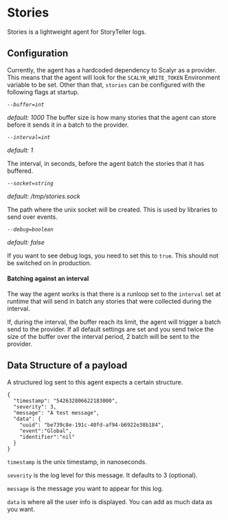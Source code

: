 # Stories

Stories is a lightweight agent for StoryTeller logs.

## Configuration

Currently, the agent has a hardcoded dependency to Scalyr as a provider. This means that the agent will look for the `SCALYR_WRITE_TOKEN` Environment variable to be set. Other than that, `stories` can be configured with the following flags at startup.

*`--buffer=int`*

_default: 1000_
The buffer size is how many stories that the agent can store before it sends it in a batch to the provider.

*`--interval=int`*

_default: 1_

The interval, in seconds, before the agent batch the stories that it has buffered.


*`--socket=string`*

_default: /tmp/stories.sock_

The path where the unix socket will be created. This is used by libraries to send over events.


*`--debug=boolean`*

_default: false_

If you want to see debug logs, you need to set this to `true`. This should not be switched on in production.

#### Batching against an interval

The way the agent works is that there is a runloop set to the `interval` set at runtime that will send in batch any stories that were collected during the interval.

If, during the interval, the buffer reach its limit, the agent will trigger a batch send to the provider. If all default settings are set and you send twice the size of the buffer over the interval period, 2 batch will be sent to the provider.


## Data Structure of a payload
A structured log sent to this agent expects a certain structure.

```
{
  "timestamp": "542632806622183000",
  "severity": 3,
  "message": "A test message",
  "data": {
    "uuid": "be739c8e-191c-40fd-af94-b6922e38b184",
    "event":"Global",
    "identifier":"nil"
  }
}
```

`timestamp` is the unix timestamp, in nanoseconds.

`severity` is the log level for this message. It defaults to 3 (optional).

`message` is the message you want to appear for this log.

`data` is where all the user info is displayed. You can add as much data as you want.

